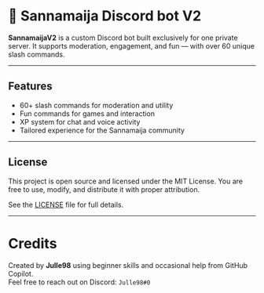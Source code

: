 # 🤖 Sannamaija Discord bot V2

**SannamaijaV2** is a custom Discord bot built exclusively for one private server. It supports moderation, engagement, and fun — with over 60 unique slash commands.

---

## Features

- 60+ slash commands for moderation and utility
- Fun commands for games and interaction
- XP system for chat and voice activity
- Tailored experience for the Sannamaija community

---

## License

This project is open source and licensed under the MIT License. You are free to use, modify, and distribute it with proper attribution.

See the [LICENSE](LICENSE) file for full details.

---

# Credits

Created by **Julle98** using beginner skills and occasional help from GitHub Copilot.  
Feel free to reach out on Discord: `Julle98#0`